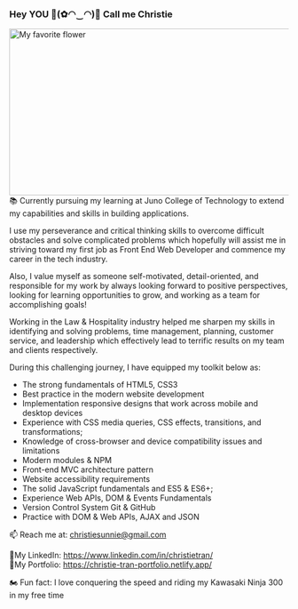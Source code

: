 ### Hey YOU 🔆(✿◠‿◠)🔆 Call me Christie
<img src="https://s3.amazonaws.com/shecodesio-production/uploads/files/000/005/570/original/Untitled.png?1614963312" alt="My favorite flower" width="800" height="300">
📚 Currently pursuing my learning at Juno College of Technology to extend my capabilities and skills in building applications.

I use my perseverance and critical thinking skills to overcome difficult obstacles and solve complicated problems which hopefully will assist me in striving toward my first job as Front End Web Developer and commence my career in the tech industry. 

Also, I value myself as someone self-motivated, detail-oriented, and responsible for my work by always looking forward to positive perspectives, looking for learning opportunities to grow, and working as a team for accomplishing goals!

Working in the Law & Hospitality industry helped me sharpen my skills in identifying and solving problems, time management, planning, customer service, and leadership which effectively lead to terrific results on my team and clients respectively.


During this challenging journey, I have equipped my toolkit below as:
- The strong fundamentals of HTML5, CSS3
- Best practice in the modern website development
- Implementation responsive designs that work across mobile and desktop devices
- Experience with CSS media queries, CSS effects, transitions, and transformations; 
- Knowledge of cross-browser and device compatibility issues and limitations
- Modern modules & NPM
- Front-end MVC architecture pattern 
- Website accessibility requirements
- The solid JavaScript fundamentals and ES5 & ES6+;
- Experience Web APIs, DOM & Events Fundamentals
- Version Control System Git & GitHub
- Practice with DOM & Web APIs, AJAX and JSON

📫 Reach me at: christiesunnie@gmail.com

🔗My LinkedIn: https://www.linkedin.com/in/christietran/ <br/>
🔗My Portfolio: https://christie-tran-portfolio.netlify.app/

🏍 Fun fact: I love conquering the speed and riding my Kawasaki Ninja 300 in my free time

